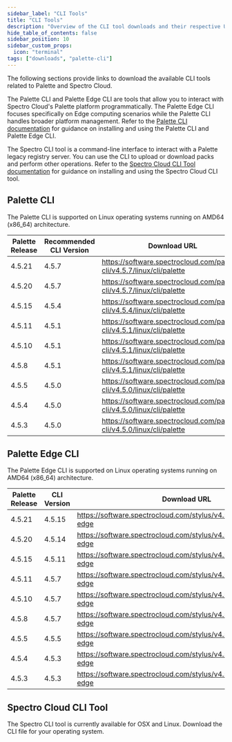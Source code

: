 ```yaml
---
sidebar_label: "CLI Tools"
title: "CLI Tools"
description: "Overview of the CLI tool downloads and their respective URL and checksums."
hide_table_of_contents: false
sidebar_position: 10
sidebar_custom_props:
  icon: "terminal"
tags: ["downloads", "palette-cli"]
---
```


The following sections provide links to download the available CLI tools related to Palette and Spectro Cloud.

The Palette CLI and Palette Edge CLI are tools that allow you to interact with Spectro Cloud's Palette platform
programmatically. The Palette Edge CLI focuses specifically on Edge computing scenarios while the Palette CLI handles
broader platform management. Refer to the [Palette CLI documentation](../automation/palette-cli/palette-cli.md) for
guidance on installing and using the Palette CLI and Palette Edge CLI.

The Spectro CLI tool is a command-line interface to interact with a Palette legacy registry server. You can use the CLI
to upload or download packs and perform other operations. Refer to the
[Spectro Cloud CLI Tool documentation](../registries-and-packs/spectro-cli-reference.md) for guidance on installing and
using the Spectro Cloud CLI tool.

## Palette CLI

The Palette CLI is supported on Linux operating systems running on AMD64 (x86_64) architecture.

| Palette Release <!-- cli-compatibility-table --> | Recommended CLI Version <!-- palette-cli-version-table --> | Download URL                                                           | Checksum (SHA256)                                                  |
| ------------------------------------------------ | ---------------------------------------------------------- | ---------------------------------------------------------------------- | ------------------------------------------------------------------ |
| 4.5.21                                           | 4.5.7                                                      | https://software.spectrocloud.com/palette-cli/v4.5.7/linux/cli/palette | `e37032f6aac7c15a54e6d2085021ae795669a292cf7a5993a945592b8b8c0d9e` |
| 4.5.20                                           | 4.5.7                                                      | https://software.spectrocloud.com/palette-cli/v4.5.7/linux/cli/palette | `e37032f6aac7c15a54e6d2085021ae795669a292cf7a5993a945592b8b8c0d9e` |
| 4.5.15                                           | 4.5.4                                                      | https://software.spectrocloud.com/palette-cli/v4.5.4/linux/cli/palette | `74723cae5e87353e9c6b0191036229c0a9b645f10101e309586ecb18b6691bbd` |
| 4.5.11                                           | 4.5.1                                                      | https://software.spectrocloud.com/palette-cli/v4.5.1/linux/cli/palette | `050e853483065b63ef3096813611b13b9dcfe4556a6fd370ec6ebdf5c6be8738` |
| 4.5.10                                           | 4.5.1                                                      | https://software.spectrocloud.com/palette-cli/v4.5.1/linux/cli/palette | `050e853483065b63ef3096813611b13b9dcfe4556a6fd370ec6ebdf5c6be8738` |
| 4.5.8                                            | 4.5.1                                                      | https://software.spectrocloud.com/palette-cli/v4.5.1/linux/cli/palette | `050e853483065b63ef3096813611b13b9dcfe4556a6fd370ec6ebdf5c6be8738` |
| 4.5.5                                            | 4.5.0                                                      | https://software.spectrocloud.com/palette-cli/v4.5.0/linux/cli/palette | `1af96e486f621754695de899752dcd67bdc3d4a8c16f03272035dbadad6a54f0` |
| 4.5.4                                            | 4.5.0                                                      | https://software.spectrocloud.com/palette-cli/v4.5.0/linux/cli/palette | `1af96e486f621754695de899752dcd67bdc3d4a8c16f03272035dbadad6a54f0` |
| 4.5.3                                            | 4.5.0                                                      | https://software.spectrocloud.com/palette-cli/v4.5.0/linux/cli/palette | `1af96e486f621754695de899752dcd67bdc3d4a8c16f03272035dbadad6a54f0` |

## Palette Edge CLI

The Palette Edge CLI is supported on Linux operating systems running on AMD64 (x86_64) architecture.

| Palette Release <!-- edge-cli-compatibility-table --> | CLI Version <!-- edge-version-table --> | Download URL                                                            | Checksum (SHA256)                                                  |
| ----------------------------------------------------- | --------------------------------------- | ----------------------------------------------------------------------- | ------------------------------------------------------------------ |
| 4.5.21                                                | 4.5.15                                  | https://software.spectrocloud.com/stylus/v4.5.15/cli/linux/palette-edge | `5265133de8b204b6569b559a895aa03514b42b3285640755ed29e23d812e21cb` |
| 4.5.20                                                | 4.5.14                                  | https://software.spectrocloud.com/stylus/v4.5.14/cli/linux/palette-edge | `5265133de8b204b6569b559a895aa03514b42b3285640755ed29e23d812e21cb` |
| 4.5.15                                                | 4.5.11                                  | https://software.spectrocloud.com/stylus/v4.5.11/cli/linux/palette-edge | `390b4693a91c938ef230ce329ec28f42c058f98fb77160685e9a885dd2083587` |
| 4.5.11                                                | 4.5.7                                   | https://software.spectrocloud.com/stylus/v4.5.7/cli/linux/palette-edge  | `abbceb9844991fc70af1e7967095873583c7f8aba549583cfc27d22f1e0819b1` |
| 4.5.10                                                | 4.5.7                                   | https://software.spectrocloud.com/stylus/v4.5.7/cli/linux/palette-edge  | `abbceb9844991fc70af1e7967095873583c7f8aba549583cfc27d22f1e0819b1` |
| 4.5.8                                                 | 4.5.7                                   | https://software.spectrocloud.com/stylus/v4.5.7/cli/linux/palette-edge  | `abbceb9844991fc70af1e7967095873583c7f8aba549583cfc27d22f1e0819b1` |
| 4.5.5                                                 | 4.5.5                                   | https://software.spectrocloud.com/stylus/v4.5.5/cli/linux/palette-edge  | `f93382a7ab92e9621f47d857252c2673b33de79735cf729fcb4b2fb24719d537` |
| 4.5.4                                                 | 4.5.3                                   | https://software.spectrocloud.com/stylus/v4.5.3/cli/linux/palette-edge  | `9008f77d11b0129c35d2c9da6bb29a09ca6bc63ffa27d828996d30ac4c853c28` |
| 4.5.3                                                 | 4.5.3                                   | https://software.spectrocloud.com/stylus/v4.5.3/cli/linux/palette-edge  | `9008f77d11b0129c35d2c9da6bb29a09ca6bc63ffa27d828996d30ac4c853c28` |

## Spectro Cloud CLI Tool

The Spectro CLI tool is currently available for OSX and Linux. Download the CLI file for your operating system.

<PartialsComponent category="cli-tools" name="spectro-cloud-cli-tool-download" />

